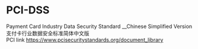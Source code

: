 # PCI-DSS
Payment  Card   Industry  Data Security Standard  __Chinese  Simplified Version  支付卡行业数据安全标准简体中文版<br/>
PCI link https://www.pcisecuritystandards.org/document_library
